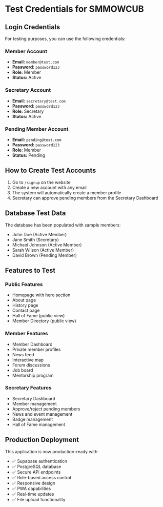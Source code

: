 # Test Credentials for SMMOWCUB

## Login Credentials

For testing purposes, you can use the following credentials:

### Member Account
- **Email:** `member@test.com`
- **Password:** `password123`
- **Role:** Member
- **Status:** Active

### Secretary Account  
- **Email:** `secretary@test.com`
- **Password:** `password123`
- **Role:** Secretary
- **Status:** Active

### Pending Member Account
- **Email:** `pending@test.com`
- **Password:** `password123`
- **Role:** Member
- **Status:** Pending

## How to Create Test Accounts

1. Go to `/signup` on the website
2. Create a new account with any email
3. The system will automatically create a member profile
4. Secretary can approve pending members from the Secretary Dashboard

## Database Test Data

The database has been populated with sample members:
- John Doe (Active Member)
- Jane Smith (Secretary)
- Michael Johnson (Active Member)
- Sarah Wilson (Active Member)
- David Brown (Pending Member)

## Features to Test

### Public Features
- Homepage with hero section
- About page
- History page
- Contact page
- Hall of Fame (public view)
- Member Directory (public view)

### Member Features
- Member Dashboard
- Private member profiles
- News feed
- Interactive map
- Forum discussions
- Job board
- Mentorship program

### Secretary Features
- Secretary Dashboard
- Member management
- Approve/reject pending members
- News and event management
- Badge management
- Hall of Fame management

## Production Deployment

This application is now production-ready with:
- ✅ Supabase authentication
- ✅ PostgreSQL database
- ✅ Secure API endpoints
- ✅ Role-based access control
- ✅ Responsive design
- ✅ PWA capabilities
- ✅ Real-time updates
- ✅ File upload functionality